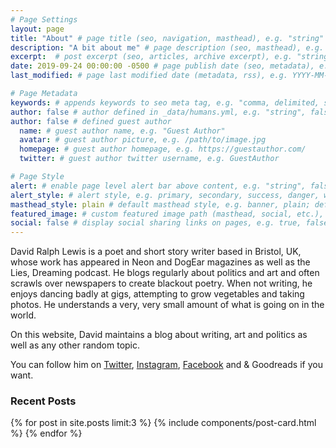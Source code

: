 ```yaml
---
# Page Settings
layout: page
title: "About" # page title (seo, navigation, masthead), e.g. "string"
description: "A bit about me" # page description (seo, masthead), e.g. "string"
excerpt:  # post excerpt (seo, articles, archive excerpt), e.g. "string"
date: 2019-09-24 00:00:00 -0500 # page publish date (seo, metadata), e.g. YYYY-MM-DD hh:mm:ss TZD
last_modified: # page last modified date (metadata, rss), e.g. YYYY-MM-DD hh:mm:ss TZD

# Page Metadata
keywords: # appends keywords to seo meta tag, e.g. "comma, delimited, string"
author: false # author defined in _data/humans.yml, e.g. "string", false
author: false # defined guest author
  name: # guest author name, e.g. "Guest Author"
  avatar: # guest author picture, e.g. /path/to/image.jpg
  homepage: # guest author homepage, e.g. https://guestauthor.com/
  twitter: # guest author twitter username, e.g. GuestAuthor

# Page Style
alert: # enable page level alert bar above content, e.g. "string", false
alert_style: # alert style, e.g. primary, secondary, success, danger, warning, info, light, dark; default: primary
masthead_style: plain # default masthead style, e.g. banner, plain; default: banner
featured_image: # custom featured image path (masthead, social, etc.), e.g. '/path/to/image.jpg', false (hide default featured image)
social: false # display social sharing links on pages, e.g. true, false
---
```


David Ralph Lewis is a poet and short story writer based in Bristol, UK, whose work has appeared in Neon and DogEar magazines as well as the Lies, Dreaming podcast. He blogs regularly about politics and art and often scrawls over newspapers to create blackout poetry. When not writing, he enjoys dancing badly at gigs, attempting to grow vegetables and taking photos. He understands a very, very small amount of what is going on in the world.

On this website, David maintains a blog about writing, art and politics as well as any other random topic.

You can follow him on [Twitter](www.twitter.com/davidralphlewis), [Instagram](www.instagram.com/davidralphlewis), [Facebook](www.facebook.com/davidralphlewis) and & Goodreads if you want.

### Recent Posts

{% for post in site.posts limit:3 %}
{% include components/post-card.html %}
{% endfor %}
